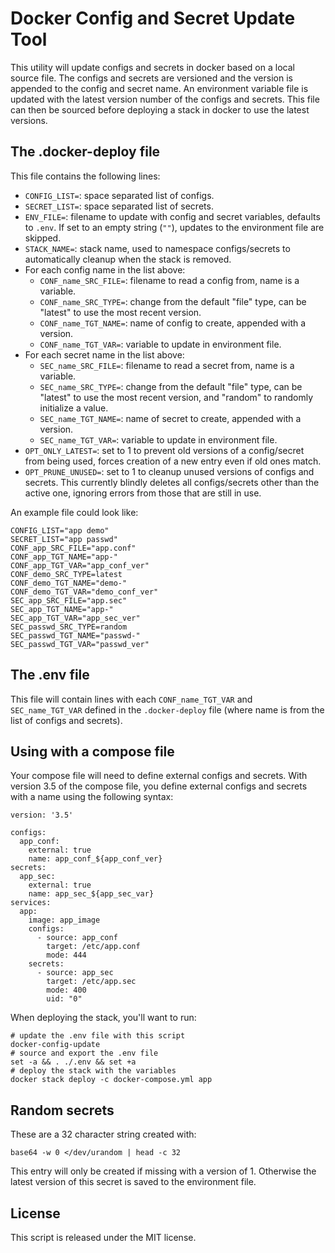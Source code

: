 # Docker Config and Secret Update Tool

This utility will update configs and secrets in docker based on a local
source file. The configs and secrets are versioned and the version is appended
to the config and secret name. An environment variable file is updated with
the latest version number of the configs and secrets. This file can then be
sourced before deploying a stack in docker to use the latest versions.

## The .docker-deploy file

This file contains the following lines:

- `CONFIG_LIST=`: space separated list of configs.
- `SECRET_LIST=`: space separated list of secrets.
- `ENV_FILE=`: filename to update with config and secret variables,
  defaults to `.env`. If set to an empty string (`""`), updates to the
  environment file are skipped.
- `STACK_NAME=`: stack name, used to namespace configs/secrets to
  automatically cleanup when the stack is removed.
- For each config name in the list above:
  - `CONF_name_SRC_FILE=`: filename to read a config from, name is a variable.
  - `CONF_name_SRC_TYPE=`: change from the default "file" type, can be "latest"
    to use the most recent version.
  - `CONF_name_TGT_NAME=`: name of config to create, appended with a version.
  - `CONF_name_TGT_VAR=`: variable to update in environment file.
- For each secret name in the list above:
  - `SEC_name_SRC_FILE=`: filename to read a secret from, name is a variable.
  - `SEC_name_SRC_TYPE=`: change from the default "file" type, can be "latest"
    to use the most recent version, and "random" to randomly initialize a
    value.
  - `SEC_name_TGT_NAME=`: name of secret to create, appended with a version.
  - `SEC_name_TGT_VAR=`: variable to update in environment file.
- `OPT_ONLY_LATEST=`: set to 1 to prevent old versions of a config/secret from
  being used, forces creation of a new entry even if old ones match.
- `OPT_PRUNE_UNUSED=`: set to 1 to cleanup unused versions of configs and
  secrets. This currently blindly deletes all configs/secrets other than the
  active one, ignoring errors from those that are still in use.

An example file could look like:

```
CONFIG_LIST="app demo"
SECRET_LIST="app passwd"
CONF_app_SRC_FILE="app.conf"
CONF_app_TGT_NAME="app-"
CONF_app_TGT_VAR="app_conf_ver"
CONF_demo_SRC_TYPE=latest
CONF_demo_TGT_NAME="demo-"
CONF_demo_TGT_VAR="demo_conf_ver"
SEC_app_SRC_FILE="app.sec"
SEC_app_TGT_NAME="app-"
SEC_app_TGT_VAR="app_sec_ver"
SEC_passwd_SRC_TYPE=random
SEC_passwd_TGT_NAME="passwd-"
SEC_passwd_TGT_VAR="passwd_ver"
```

## The .env file

This file will contain lines with each `CONF_name_TGT_VAR` and
`SEC_name_TGT_VAR` defined in the `.docker-deploy` file (where name is from the
list of configs and secrets).

## Using with a compose file

Your compose file will need to define external configs and secrets. With
version 3.5 of the compose file, you define external configs and secrets with
a name using the following syntax:

```
version: '3.5'

configs:
  app_conf:
    external: true
    name: app_conf_${app_conf_ver}
secrets:
  app_sec:
    external: true
    name: app_sec_${app_sec_var}
services:
  app:
    image: app_image
    configs:
      - source: app_conf
        target: /etc/app.conf
        mode: 444
    secrets:
      - source: app_sec
        target: /etc/app.sec
        mode: 400
        uid: "0"
```

When deploying the stack, you'll want to run:

```
# update the .env file with this script
docker-config-update
# source and export the .env file
set -a && . ./.env && set +a
# deploy the stack with the variables
docker stack deploy -c docker-compose.yml app
```

## Random secrets

These are a 32 character string created with:

```
base64 -w 0 </dev/urandom | head -c 32
```

This entry will only be created if missing with a version of 1. Otherwise the
latest version of this secret is saved to the environment file.

## License

This script is released under the MIT license.

